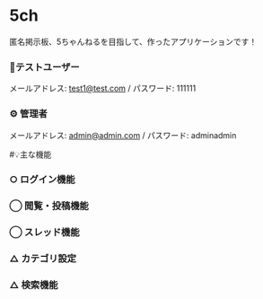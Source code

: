 # 5ch
匿名掲示板、5ちゃんねるを目指して、作ったアプリケーションです！

### 👤テストユーザー
メールアドレス: test1@test.com / パスワード: 111111
### ⚙️ 管理者
メールアドレス: admin@admin.com / パスワード: adminadmin

#💡主な機能
### ○ ログイン機能 
### ◯ 閲覧・投稿機能
### ◯ スレッド機能
### △ カテゴリ設定
### △ 検索機能
